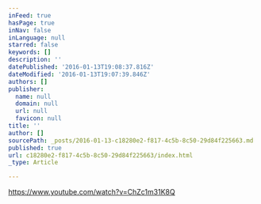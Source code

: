 ```yaml
---
inFeed: true
hasPage: true
inNav: false
inLanguage: null
starred: false
keywords: []
description: ''
datePublished: '2016-01-13T19:08:37.816Z'
dateModified: '2016-01-13T19:07:39.846Z'
authors: []
publisher:
  name: null
  domain: null
  url: null
  favicon: null
title: ''
author: []
sourcePath: _posts/2016-01-13-c18280e2-f817-4c5b-8c50-29d84f225663.md
published: true
url: c18280e2-f817-4c5b-8c50-29d84f225663/index.html
_type: Article

---
```

https://www.youtube.com/watch?v=ChZc1m31K8Q
